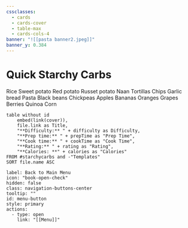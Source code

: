 ```yaml
---
cssclasses:
  - cards
  - cards-cover
  - table-max
  - cards-cols-4
banner: "![[pasta banner2.jpeg]]"
banner_y: 0.384
---
```


# Quick Starchy  Carbs

Rice
Sweet potato
Red potato
Russet potato
Naan
Tortillas
Chips
Garlic bread
Pasta
Black beans
Chickpeas
Apples
Bananas
Oranges
Grapes
Berries
Quinoa
Corn

```dataview
table without id
	embed(link(cover)),
	file.link as Title,
	"**Difficulty:** " + difficulty as Difficulty,
	"**Prep time:** " + prepTime as "Prep Time",
	"**Cook time:** " + cookTime as "Cook Time",
	"**Rating:** " + rating as "Rating",
	"**Calories: **" + calories as "Calories"
FROM #starchycarbs and -"Templates"
SORT file.name ASC
```



```meta-bind-button
label: Back to Main Menu
icon: "book-open-check"
hidden: false
class: navigation-buttons-center
tooltip: ""
id: menu-button
style: primary
actions:
  - type: open
    link: "[[Menu]]"

```
 
